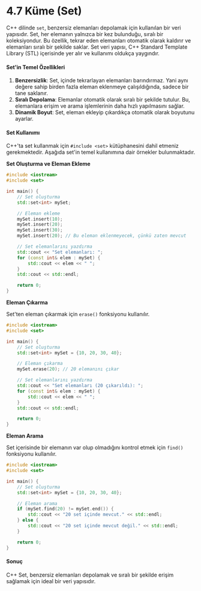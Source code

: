 # 4.7 Küme (Set)

C++ dilinde `set`, benzersiz elemanları depolamak için kullanılan bir veri yapısıdır. Set, her elemanın yalnızca bir kez bulunduğu, sıralı bir koleksiyondur. Bu özellik, tekrar eden elemanları otomatik olarak kaldırır ve elemanları sıralı bir şekilde saklar. Set veri yapısı, C++ Standard Template Library (STL) içerisinde yer alır ve kullanımı oldukça yaygındır.

#### Set'in Temel Özellikleri

1. **Benzersizlik**: Set, içinde tekrarlayan elemanları barındırmaz. Yani aynı değere sahip birden fazla eleman eklenmeye çalışıldığında, sadece bir tane saklanır.
2. **Sıralı Depolama**: Elemanlar otomatik olarak sıralı bir şekilde tutulur. Bu, elemanlara erişim ve arama işlemlerinin daha hızlı yapılmasını sağlar.
3. **Dinamik Boyut**: Set, eleman ekleyip çıkardıkça otomatik olarak boyutunu ayarlar.

#### Set Kullanımı

C++'ta set kullanmak için `#include <set>` kütüphanesini dahil etmeniz gerekmektedir. Aşağıda set'in temel kullanımına dair örnekler bulunmaktadır.

**Set Oluşturma ve Eleman Ekleme**

```cpp
#include <iostream>
#include <set>

int main() {
    // Set oluşturma
    std::set<int> mySet;

    // Eleman ekleme
    mySet.insert(10);
    mySet.insert(20);
    mySet.insert(30);
    mySet.insert(20); // Bu eleman eklenmeyecek, çünkü zaten mevcut

    // Set elemanlarını yazdırma
    std::cout << "Set elemanları: ";
    for (const int& elem : mySet) {
        std::cout << elem << " ";
    }
    std::cout << std::endl;

    return 0;
}
```

**Eleman Çıkarma**

Set'ten eleman çıkarmak için `erase()` fonksiyonu kullanılır.

```cpp
#include <iostream>
#include <set>

int main() {
    // Set oluşturma
    std::set<int> mySet = {10, 20, 30, 40};

    // Eleman çıkarma
    mySet.erase(20); // 20 elemanını çıkar

    // Set elemanlarını yazdırma
    std::cout << "Set elemanları (20 çıkarıldı): ";
    for (const int& elem : mySet) {
        std::cout << elem << " ";
    }
    std::cout << std::endl;

    return 0;
}
```

**Eleman Arama**

Set içerisinde bir elemanın var olup olmadığını kontrol etmek için `find()` fonksiyonu kullanılır.

```cpp
#include <iostream>
#include <set>

int main() {
    // Set oluşturma
    std::set<int> mySet = {10, 20, 30, 40};

    // Eleman arama
    if (mySet.find(20) != mySet.end()) {
        std::cout << "20 set içinde mevcut." << std::endl;
    } else {
        std::cout << "20 set içinde mevcut değil." << std::endl;
    }

    return 0;
}
```

#### Sonuç

C++ Set, benzersiz elemanları depolamak ve sıralı bir şekilde erişim sağlamak için ideal bir veri yapısıdır.
